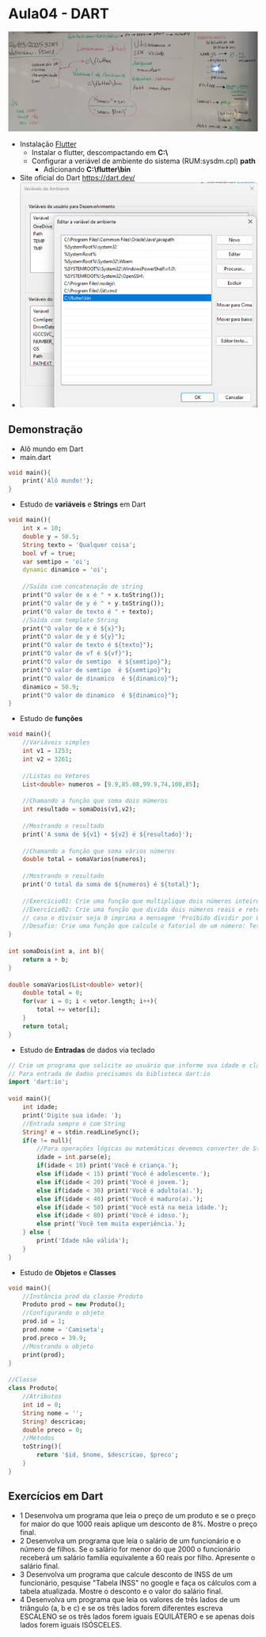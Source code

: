 # Aula04 - DART
![Lousa](./lousa.png)
- Instalação [Flutter](https://docs.flutter.dev/get-started/install)
    - Instalar o flutter, descompactando em **C:\\**
    - Configurar a veriável de ambiente do sistema (RUM:sysdm.cpl) **path**
        - Adicionando **C:\flutter\bin**
- Site oficial do Dart https://dart.dev/
- ![path](./path.png)
## Demonstração
- Alô mundo em Dart
- main.dart
```dart
void main(){
    print('Alô mundo!');
}
```
- Estudo de **variáveis** e **Strings** em Dart
```dart
void main(){
    int x = 10;
    double y = 50.5;
    String texto = 'Qualquer coisa';
    bool vf = true;
    var semtipo = 'oi';
    dynamic dinamico = 'oi';

    //Saída com concatenação de string
    print("O valor de x é " + x.toString());
    print("O valor de y é " + y.toString());
    print("O valor de texto é " + texto);
    //Saída com template String
    print("O valor de x é ${x}");
    print("O valor de y é ${y}");
    print("O valor de texto é ${texto}");
    print("O valor de vf é ${vf}");
    print("O valor de semtipo  é ${semtipo}");
    print("O valor de semtipo  é ${semtipo}");
    print("O valor de dinamico  é ${dinamico}");
    dinamico = 50.9;
    print("O valor de dinamico  é ${dinamico}");
}
```
- Estudo de **funções**
```dart
void main(){
    //Variáveis simples
    int v1 = 1253;
    int v2 = 3261;

    //Listas ou Vetores
    List<double> numeros = [9.9,85.08,99.9,74,100,85]; 

    //Chamando a função que soma dois múmeros
    int resultado = somaDois(v1,v2);

    //Mostrando o resultado
    print('A soma de ${v1} + ${v2} é ${resultado}');

    //Chamando a função que soma vários números
    double total = somaVarios(numeros);

    //Mostrando o resultado
    print('O total da soma de ${numeros} é ${total}');

    //Exercício01: Crie uma função que multiplique dois números inteiros e retorne o resultado
    //Exercício02: Crie uma função que divida dois números reais e retorne o resultado,
    // caso o divisor seja 0 imprima a mensagem 'Proibido dividir por 0' e retorne -1
    //Desafio: Crie uma função que calcule o fatorial de um número: Teste com números menores que 50
}

int somaDois(int a, int b){
    return a + b;
}

double somaVarios(List<double> vetor){
    double total = 0;
    for(var i = 0; i < vetor.length; i++){
        total += vetor[i];
    }
    return total;
}
```
- Estudo de **Entradas** de dados via teclado
```dart
// Crie um programa que solicite ao usuário que informe sua idade e classifique-o
// Para entrada de dados precisamos da biblioteca dart:io
import 'dart:io';

void main(){
    int idade;
    print('Digite sua idade: ');
    //Entrada sempre é com String
    String? e = stdin.readLineSync();
    if(e != null){
        //Para operações lógicas ou matemáticas devemos converter de String para numerico
        idade = int.parse(e);
        if(idade < 10) print('Você é criança.');
        else if(idade < 15) print('Você é adolescente.');
        else if(idade < 20) print('Você é jovem.');
        else if(idade < 30) print('Você é adulto(a).');
        else if(idade < 40) print('Você é maduro(a).');
        else if(idade < 50) print('Você está na meia idade.');
        else if(idade < 80) print('Você é idoso.');
        else print('Você tem muita experiência.');
    } else {
        print('Idade não válida');
    }
}
```
- Estudo de **Objetos** e **Classes**
```dart
void main(){
    //Instância prod da classe Produto
    Produto prod = new Produto();
    //Configurando o objeto
    prod.id = 1;
    prod.nome = 'Camiseta';
    prod.preco = 39.9;
    //Mostrando o objeto
    print(prod);
}

//Classe
class Produto{
    //Atributos
    int id = 0;
    String nome = '';
    String? descricao;
    double preco = 0;
    //Métodos
    toString(){
        return '$id, $nome, $descricao, $preco';
    }
}
```

## Exercícios em Dart
- 1 Desenvolva um programa que leia o preço de um produto e se o preço for maior do que 1000 reais aplique um desconto de 8%. Mostre o preço final.
- 2 Desenvolva um programa que leia o salário de um funcionário e o número de filhos. Se o salário for menor do que 2000 o funcionário receberá um salário família equivalente a 60 reais por filho. Apresente o salário final.
- 3 Desenvolva um programa que calcule desconto de INSS de um funcionário, pesquise "Tabela INSS" no google e faça os cálculos com a tabela atualizada. Mostre o desconto e o valor do salário final.
- 4 Desenvolva um programa que leia os valores de três lados de um triângulo (a, b e c) e se os três lados forem diferentes escreva ESCALENO se os três lados forem iguais EQUILÁTERO e se apenas dois lados forem iguais ISÓSCELES.